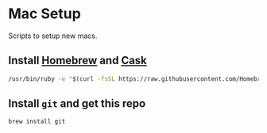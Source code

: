 # Mac Setup

Scripts to setup new macs.



## Install [Homebrew](https://brew.sh/) and [Cask](https://caskroom.github.io/)

```sh
/usr/bin/ruby -e "$(curl -fsSL https://raw.githubusercontent.com/Homebrew/install/master/install)" && brew tap caskroom/cask
```



## Install `git` and get this repo

```sh
brew install git
```


